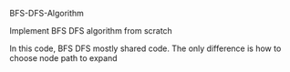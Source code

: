 BFS-DFS-Algorithm

Implement BFS DFS algorithm from scratch

In this code, BFS DFS mostly shared code. The only difference is how to choose node path to expand 
